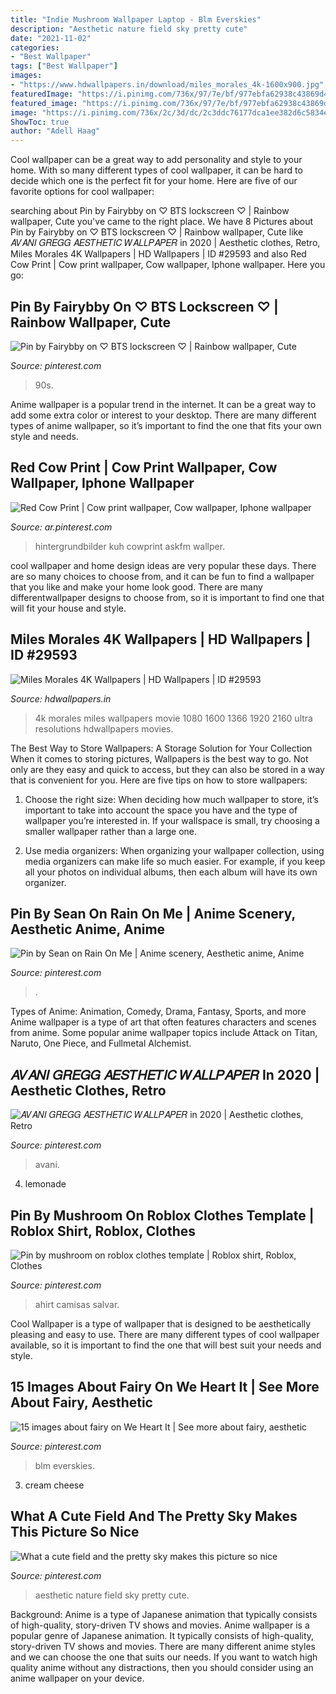 ```yaml
---
title: "Indie Mushroom Wallpaper Laptop - Blm Everskies"
description: "Aesthetic nature field sky pretty cute"
date: "2021-11-02"
categories:
- "Best Wallpaper"
tags: ["Best Wallpaper"]
images:
- "https://www.hdwallpapers.in/download/miles_morales_4k-1600x900.jpg"
featuredImage: "https://i.pinimg.com/736x/97/7e/bf/977ebfa62938c43869d4905d3624992d.jpg"
featured_image: "https://i.pinimg.com/736x/97/7e/bf/977ebfa62938c43869d4905d3624992d.jpg"
image: "https://i.pinimg.com/736x/2c/3d/dc/2c3ddc76177dca1ee382d6c5834e07df.jpg"
ShowToc: true
author: "Adell Haag"
---
```



Cool wallpaper can be a great way to add personality and style to your home. With so many different types of cool wallpaper, it can be hard to decide which one is the perfect fit for your home. Here are five of our favorite options for cool wallpaper: 

	

		
searching about Pin by Fairybby on ♡ BTS lockscreen ♡ | Rainbow wallpaper, Cute you've came to the right place. We have 8 Pictures about Pin by Fairybby on ♡ BTS lockscreen ♡ | Rainbow wallpaper, Cute like 𝐴𝑉𝐴𝑁𝐼 𝐺𝑅𝐸𝐺𝐺 𝐴𝐸𝑆𝑇𝐻𝐸𝑇𝐼𝐶 𝑊𝐴𝐿𝐿𝑃𝐴𝑃𝐸𝑅 in 2020 | Aesthetic clothes, Retro, Miles Morales 4K Wallpapers | HD Wallpapers | ID #29593 and also Red Cow Print | Cow print wallpaper, Cow wallpaper, Iphone wallpaper. Here you go:
		
    
## Pin By Fairybby On ♡ BTS Lockscreen ♡ | Rainbow Wallpaper, Cute

<img loading=lazy src="https://i.pinimg.com/736x/b4/fd/9a/b4fd9a02151e33f33947139ba097be6a.jpg" onerror="this.onerror=null;this.src='https://tse4.mm.bing.net/th?id=OIP.zzjLzmB3nJdJTELXUnzfowHaNL&amp;pid=15.1';" alt="Pin by Fairybby on ♡ BTS lockscreen ♡ | Rainbow wallpaper, Cute">

_Source: pinterest.com_

>90s. 

	

Anime wallpaper is a popular trend in the internet. It can be a great way to add some extra color or interest to your desktop. There are many different types of anime wallpaper, so it’s important to find the one that fits your own style and needs.

    
## Red Cow Print | Cow Print Wallpaper, Cow Wallpaper, Iphone Wallpaper

<img loading=lazy src="https://i.pinimg.com/736x/97/7e/bf/977ebfa62938c43869d4905d3624992d.jpg" onerror="this.onerror=null;this.src='https://tse1.mm.bing.net/th?id=OIP.pVaU6gPKwmUoiQeYi3d1hQHaPE&amp;pid=15.1';" alt="Red Cow Print | Cow print wallpaper, Cow wallpaper, Iphone wallpaper">

_Source: ar.pinterest.com_

>hintergrundbilder kuh cowprint askfm wallper. 

	

cool wallpaper and home design ideas are very popular these days. There are so many choices to choose from, and it can be fun to find a wallpaper that you like and make your home look good. There are many differentwallpaper designs to choose from, so it is important to find one that will fit your house and style.

    
## Miles Morales 4K Wallpapers | HD Wallpapers | ID #29593

<img loading=lazy src="https://www.hdwallpapers.in/download/miles_morales_4k-1600x900.jpg" onerror="this.onerror=null;this.src='https://tse2.mm.bing.net/th?id=OIP.-vGTEyESVAYupx1Gli5gYwHaEK&amp;pid=15.1';" alt="Miles Morales 4K Wallpapers | HD Wallpapers | ID #29593">

_Source: hdwallpapers.in_

>4k morales miles wallpapers movie 1080 1600 1366 1920 2160 ultra resolutions hdwallpapers movies. 

	

The Best Way to Store Wallpapers: A Storage Solution for Your Collection
When it comes to storing pictures, Wallpapers is the best way to go. Not only are they easy and quick to access, but they can also be stored in a way that is convenient for you. Here are five tips on how to store wallpapers:
1) Choose the right size: When deciding how much wallpaper to store, it’s important to take into account the space you have and the type of wallpaper you’re interested in. If your wallspace is small, try choosing a smaller wallpaper rather than a large one.

2) Use media organizers: When organizing your wallpaper collection, using media organizers can make life so much easier. For example, if you keep all your photos on individual albums, then each album will have its own organizer.

    
## Pin By Sean On Rain On Me | Anime Scenery, Aesthetic Anime, Anime

<img loading=lazy src="https://i.pinimg.com/736x/cf/ee/06/cfee065fa1e4ba786e8217c19fd299da.jpg" onerror="this.onerror=null;this.src='https://tse4.mm.bing.net/th?id=OIP.bCjGckxesH5c_mq255aH5wHaJQ&amp;pid=15.1';" alt="Pin by Sean on Rain On Me | Anime scenery, Aesthetic anime, Anime">

_Source: pinterest.com_

>. 

	

Types of Anime: Animation, Comedy, Drama, Fantasy, Sports, and more
Anime wallpaper is a type of art that often features characters and scenes from anime. Some popular anime wallpaper topics include Attack on Titan, Naruto, One Piece, and Fullmetal Alchemist.

    
## 𝐴𝑉𝐴𝑁𝐼 𝐺𝑅𝐸𝐺𝐺 𝐴𝐸𝑆𝑇𝐻𝐸𝑇𝐼𝐶 𝑊𝐴𝐿𝐿𝑃𝐴𝑃𝐸𝑅 In 2020 | Aesthetic Clothes, Retro

<img loading=lazy src="https://i.pinimg.com/736x/23/75/e1/2375e124f9abc5155aeacf1ff88bd247.jpg" onerror="this.onerror=null;this.src='https://tse4.mm.bing.net/th?id=OIP.SPAIEqiB3Afm5dZUAMJs3QHaNK&amp;pid=15.1';" alt="𝐴𝑉𝐴𝑁𝐼 𝐺𝑅𝐸𝐺𝐺 𝐴𝐸𝑆𝑇𝐻𝐸𝑇𝐼𝐶 𝑊𝐴𝐿𝐿𝑃𝐴𝑃𝐸𝑅 in 2020 | Aesthetic clothes, Retro">

_Source: pinterest.com_

>avani. 

	

4. lemonade 

    
## Pin By Mushroom On Roblox Clothes Template | Roblox Shirt, Roblox, Clothes

<img loading=lazy src="https://i.pinimg.com/736x/e0/ac/93/e0ac9359a82eabe17396a0b5f22fa512.jpg" onerror="this.onerror=null;this.src='https://tse3.mm.bing.net/th?id=OIP.jkoGNEiRiXIs5uGVj6R3QAHaHL&amp;pid=15.1';" alt="Pin by mushroom on roblox clothes template | Roblox shirt, Roblox, Clothes">

_Source: pinterest.com_

>ahirt camisas salvar. 

	

Cool Wallpaper is a type of wallpaper that is designed to be aesthetically pleasing and easy to use. There are many different types of cool wallpaper available, so it is important to find the one that will best suit your needs and style.

    
## 15 Images About Fairy On We Heart It | See More About Fairy, Aesthetic

<img loading=lazy src="https://i.pinimg.com/736x/76/61/5a/76615ac4b1bb6f936805014a18651a41.jpg" onerror="this.onerror=null;this.src='https://tse4.mm.bing.net/th?id=OIP.tuGtmwAI0LTxMB_Pz2wV4QHaIM&amp;pid=15.1';" alt="15 images about fairy on We Heart It | See more about fairy, aesthetic">

_Source: pinterest.com_

>blm everskies. 

	

3. cream cheese 

    
## What A Cute Field And The Pretty Sky Makes This Picture So Nice

<img loading=lazy src="https://i.pinimg.com/736x/2c/3d/dc/2c3ddc76177dca1ee382d6c5834e07df.jpg" onerror="this.onerror=null;this.src='https://tse3.mm.bing.net/th?id=OIP.WlJVKObJ81EqclbGabcMYwHaJ3&amp;pid=15.1';" alt="What a cute field and the pretty sky makes this picture so nice">

_Source: pinterest.com_

>aesthetic nature field sky pretty cute. 

	

Background: Anime is a type of Japanese animation that typically consists of high-quality, story-driven TV shows and movies.
Anime wallpaper is a popular genre of Japanese animation. It typically consists of high-quality, story-driven TV shows and movies. There are many different anime styles and we can choose the one that suits our needs. If you want to watch high quality anime without any distractions, then you should consider using an anime wallpaper on your device.

